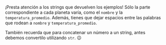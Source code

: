 ¡Presta atención a los strings que devuelven los ejemplos! Sólo la parte correspondiente a cada planeta varía, como el `nombre` y la `temperatura_promedio`. Además, tienes que dejar espacios entre las palabras que rodean a `nombre` y `temperatura_promedio`.

También recuerda que para concatenar un número a un string, antes debemos convertilo utilizando `str`. :wink:
